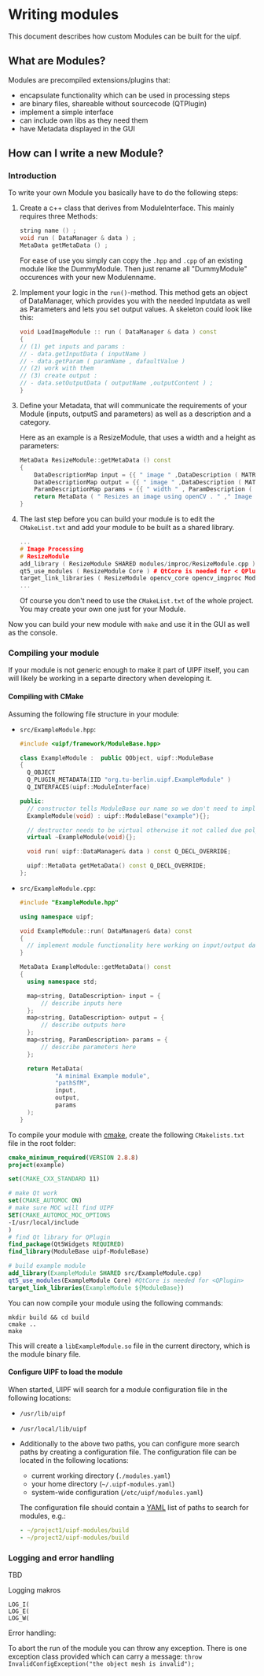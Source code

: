 Writing modules
===============

This document describes how custom Modules can be built for the uipf.

## What are Modules?

Modules are precompiled extensions/plugins that:

 - encapsulate functionality which can be used in processing steps
 - are binary files, shareable without sourcecode (QTPlugin)
 - implement a simple interface
 - can include own libs as they need them
 - have Metadata displayed in the GUI
 
## How can I write a new Module?

### Introduction

To write your own Module you basically have to do the following steps:
 
1. Create a c++ class that derives from ModuleInterface. This mainly requires three Methods:

   ```cpp
   string name () ;
   void run ( DataManager & data ) ;
   MetaData getMetaData () ;
   ```

   For ease of use you simply can copy the `.hpp` and `.cpp` of an existing module like the DummyModule.
   Then just rename all "DummyModule" occurences with your new Modulenname.

2. Implement your logic in the `run()`-method. This method gets an object of DataManager, which provides you with the needed Inputdata as well as Parameters
   and lets you set output values. A skeleton could look like this:

   ```cpp
   void LoadImageModule :: run ( DataManager & data ) const
   {
   // (1) get inputs and params :
   // - data.getInputData ( inputName )
   // - data.getParam ( paramName , dafaultValue )
   // (2) work with them
   // (3) create output :
   // - data.setOutputData ( outputName ,outputContent ) ;
   }
   ```
   
3. Define your Metadata, that will communicate the requirements of your Module (inputs, outputS and parameters) as well as a description and a category.
   
   Here as an example is a ResizeModule, that uses a width and a height as parameters:

   ```cpp
   MetaData ResizeModule::getMetaData () const
   {
       DataDescriptionMap input = {{ " image " ,DataDescription ( MATRIX , " the image to resize . " ) }};
       DataDescriptionMap output = {{ " image " ,DataDescription ( MATRIX , " the result image . " ) }};
       ParamDescriptionMap params = {{ " width " , ParamDescription ( " new width " ) } ,{ " height " , ParamDescription ( " new height " ) }};
       return MetaData ( " Resizes an image using openCV . " ," Image Processing " , input , output , params ) ;
   }
   ```
  
4. The last step before you can build your module is to edit the `CMakeList.txt` and add your module to be built as a shared library.

   ```cpp 
   ...
   # Image Processing
   # ResizeModule
   add_library ( ResizeModule SHARED modules/improc/ResizeModule.cpp ) #your new cpp-file
   qt5_use_modules ( ResizeModule Core ) # QtCore is needed for < QPlugin >
   target_link_libraries ( ResizeModule opencv_core opencv_imgproc ModuleBase )
   ...
   ```
   
   Of course you don't need to use the `CMakeList.txt` of the whole project. You may create your own one just for your Module.

Now you can build your new module with `make` and use it in the GUI as well as the console.

### Compiling your module

If your module is not generic enough to make it part of UIPF itself, you can
will likely be working in a separte directory when developing it. 

#### Compiling with CMake

Assuming the following file structure in your module:

- `src/ExampleModule.hpp`:
  
  ```cpp
  #include <uipf/framework/ModuleBase.hpp>
  
  class ExampleModule :  public QObject, uipf::ModuleBase
  {
  	Q_OBJECT
  	Q_PLUGIN_METADATA(IID "org.tu-berlin.uipf.ExampleModule" )
  	Q_INTERFACES(uipf::ModuleInterface)
  
  public:
  	// constructor tells ModuleBase our name so we don't need to implement name()
  	ExampleModule(void) : uipf::ModuleBase("example"){};
  
  	// destructor needs to be virtual otherwise it not called due polymorphism
  	virtual ~ExampleModule(void){};
  
  	void run( uipf::DataManager& data ) const Q_DECL_OVERRIDE;
  
  	uipf::MetaData getMetaData() const Q_DECL_OVERRIDE;
  };
  ```

- `src/ExampleModule.cpp`:

  ```cpp
  #include "ExampleModule.hpp"
  
  using namespace uipf;
  
  void ExampleModule::run( DataManager& data) const
  {
  	// implement module functionality here working on input/output data and parameters using DataManager
  }
  
  MetaData ExampleModule::getMetaData() const
  {
  	using namespace std;
  
  	map<string, DataDescription> input = {
  		// describe inputs here
  	};
  	map<string, DataDescription> output = {
  		// describe outputs here
  	};
  	map<string, ParamDescription> params = {
  		// describe parameters here
  	};
  
  	return MetaData(
  			"A minimal Example module",
  			"pathSfM",
  			input,
  			output,
  			params
  	);
  }
  ```

To compile your module with [cmake](https://cmake.org/), create the following `CMakelists.txt` file in the root folder:

```cmake
cmake_minimum_required(VERSION 2.8.8)
project(example)

set(CMAKE_CXX_STANDARD 11)

# make Qt work
set(CMAKE_AUTOMOC ON)
# make sure MOC will find UIPF
SET(CMAKE_AUTOMOC_MOC_OPTIONS
-I/usr/local/include
)
# find Qt library for QPlugin
find_package(Qt5Widgets REQUIRED)
find_library(ModuleBase uipf-ModuleBase)

# build example module
add_library(ExampleModule SHARED src/ExampleModule.cpp)
qt5_use_modules(ExampleModule Core) #QtCore is needed for <QPlugin>
target_link_libraries(ExampleModule ${ModuleBase})
```

You can now compile your module using the following commands:

    mkdir build && cd build
    cmake ..
    make
    
This will create a `libExampleModule.so` file in the current directory, which is the module binary file.

#### Configure UIPF to load the module

When started, UIPF will search for a module configuration file in the following locations:

- `/usr/lib/uipf`
- `/usr/local/lib/uipf`
- Additionally to the above two paths, you can configure more
  search paths by creating a configuration file.
  The configuration file can be located in the following locations:
  
  - current working directory (`./modules.yaml`)
  - your home directory (`~/.uipf-modules.yaml`)
  - system-wide configuration (`/etc/uipf/modules.yaml`)
  
  The configuration file should contain a [YAML](http://www.yaml.org/) list of paths to search for modules, e.g.:
  
  ```yaml
  - ~/project1/uipf-modules/build
  - ~/project2/uipf-modules/build
  ```


### Logging and error handling

TBD

Logging makros

```
LOG_I(
LOG_E(
LOG_W(
```

Error handling:

To abort the run of the module you can throw any exception. There is one exception class provided which can carry a
message:
`throw InvalidConfigException("the object mesh is invalid");`




